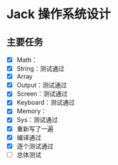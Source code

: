 # Jack 操作系统设计

## 主要任务

- [X] Math：
- [X] String：测试通过
- [X] Array
- [X] Output：测试通过
- [X] Screen：测试通过
- [X] Keyboard：测试通过
- [X] Memory：
- [x] Sys：测试通过
- [x] 重新写了一遍
- [x] 编译通过
- [x] 逐个测试通过
- [ ] 总体测试
